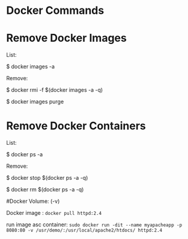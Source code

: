 # Docker Commands

# Remove Docker Images

List:

$ docker images -a

Remove:

$ docker rmi -f $(docker images -a -q)

$ docker images purge

# Remove Docker Containers

List:

$ docker ps -a

Remove:

$ docker stop $(docker ps -a -q)

$ docker rm $(docker ps -a -q)


#Docker Volume:  (-v)

Docker image : `docker pull httpd:2.4`

run image asc container: `sudo docker run -dit --name myapacheapp -p 8080:80 -v /usr/demo/:/usr/local/apache2/htdocs/ httpd:2.4`
